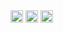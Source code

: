 <img src="https://cdn.betterttv.net/emote/54fa8fce01e468494b85b53c/2x.png" alt="CiGrip" height="20" />
<img src="https://cdn.betterttv.net/emote/637ed4dbb9076d0aaebce22f/2x.png" alt="MikeSad" height="20" />
<img src="https://cdn.betterttv.net/emote/undefined/2x.png" alt="MikeSad" height="20" />